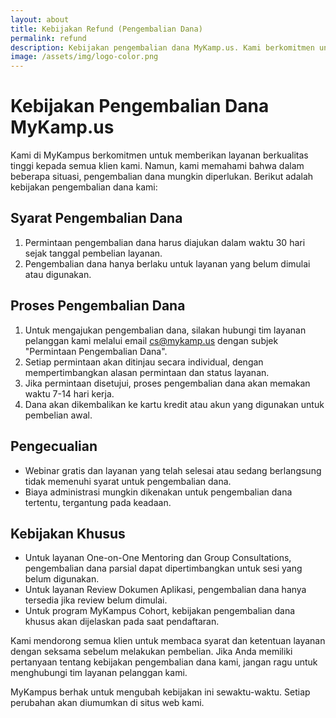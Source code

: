 ```yaml
---
layout: about
title: Kebijakan Refund (Pengembalian Dana) 
permalink: refund
description: Kebijakan pengembalian dana MyKamp.us. Kami berkomitmen untuk memberikan layanan berkualitas tinggi kepada semua klien kami. Namun, kami memahami bahwa dalam beberapa situasi, pengembalian dana mungkin diperlukan.
image: /assets/img/logo-color.png
---
```



# Kebijakan Pengembalian Dana MyKamp.us

Kami di MyKampus berkomitmen untuk memberikan layanan berkualitas tinggi kepada semua klien kami. Namun, kami memahami bahwa dalam beberapa situasi, pengembalian dana mungkin diperlukan. Berikut adalah kebijakan pengembalian dana kami:

## Syarat Pengembalian Dana

1. Permintaan pengembalian dana harus diajukan dalam waktu 30 hari sejak tanggal pembelian layanan.
2. Pengembalian dana hanya berlaku untuk layanan yang belum dimulai atau digunakan.

## Proses Pengembalian Dana

1. Untuk mengajukan pengembalian dana, silakan hubungi tim layanan pelanggan kami melalui email [cs@mykamp.us](mailto:cs@mykampus) dengan subjek "Permintaan Pengembalian Dana". 
2. Setiap permintaan akan ditinjau secara individual, dengan mempertimbangkan alasan permintaan dan status layanan.
3. Jika permintaan disetujui, proses pengembalian dana akan memakan waktu 7-14 hari kerja.
4. Dana akan dikembalikan ke kartu kredit atau akun yang digunakan untuk pembelian awal.

## Pengecualian

- Webinar gratis dan layanan yang telah selesai atau sedang berlangsung tidak memenuhi syarat untuk pengembalian dana.
- Biaya administrasi mungkin dikenakan untuk pengembalian dana tertentu, tergantung pada keadaan.

## Kebijakan Khusus

- Untuk layanan One-on-One Mentoring dan Group Consultations, pengembalian dana parsial dapat dipertimbangkan untuk sesi yang belum digunakan.
- Untuk layanan Review Dokumen Aplikasi, pengembalian dana hanya tersedia jika review belum dimulai.
- Untuk program MyKampus Cohort, kebijakan pengembalian dana khusus akan dijelaskan pada saat pendaftaran.

Kami mendorong semua klien untuk membaca syarat dan ketentuan layanan dengan seksama sebelum melakukan pembelian. Jika Anda memiliki pertanyaan tentang kebijakan pengembalian dana kami, jangan ragu untuk menghubungi tim layanan pelanggan kami.

MyKampus berhak untuk mengubah kebijakan ini sewaktu-waktu. Setiap perubahan akan diumumkan di situs web kami.